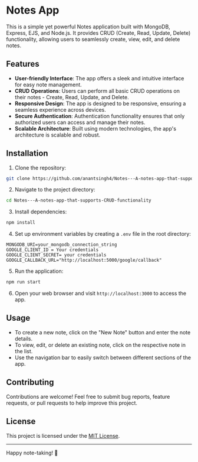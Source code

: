 # Notes App

This is a simple yet powerful Notes application built with MongoDB, Express, EJS, and Node.js. It provides CRUD (Create, Read, Update, Delete) functionality, allowing users to seamlessly create, view, edit, and delete notes.

## Features

- **User-friendly Interface**: The app offers a sleek and intuitive interface for easy note management.
- **CRUD Operations**: Users can perform all basic CRUD operations on their notes - Create, Read, Update, and Delete.
- **Responsive Design**: The app is designed to be responsive, ensuring a seamless experience across devices.
- **Secure Authentication**: Authentication functionality ensures that only authorized users can access and manage their notes.
- **Scalable Architecture**: Built using modern technologies, the app's architecture is scalable and robust.

## Installation

1. Clone the repository:

```bash
git clone https://github.com/anantsingh4/Notes---A-notes-app-that-supports-CRUD-functionality.git
```

2. Navigate to the project directory:

```bash
cd Notes---A-notes-app-that-supports-CRUD-functionality
```

3. Install dependencies:

```bash
npm install
```

4. Set up environment variables by creating a `.env` file in the root directory:

```plaintext
MONGODB_URI=your_mongodb_connection_string
GOOGLE_CLIENT_ID = Your credentials
GOOGLE_CLIENT_SECRET= your credentials
GOOGLE_CALLBACK_URL="http://localhost:5000/google/callback"
```


5. Run the application:

```bash
npm run start
```

6. Open your web browser and visit `http://localhost:3000` to access the app.

## Usage

- To create a new note, click on the "New Note" button and enter the note details.
- To view, edit, or delete an existing note, click on the respective note in the list.
- Use the navigation bar to easily switch between different sections of the app.

## Contributing

Contributions are welcome! Feel free to submit bug reports, feature requests, or pull requests to help improve this project.

## License

This project is licensed under the [MIT License](LICENSE).

---

Happy note-taking! 📝
